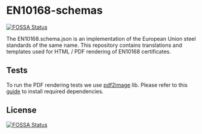 # EN10168-schemas

[![FOSSA Status](https://app.fossa.com/api/projects/git%2Bgithub.com%2Fs1seven%2FEN10168-schemas.svg?type=shield)](https://app.fossa.com/projects/git%2Bgithub.com%2Fs1seven%2FEN10168-schemas?ref=badge_shield)

The EN10168.schema.json is an implementation of the European Union steel standards of the same name.
This repository contains translations and templates used for HTML / PDF rendering of EN10168 certificates.

## Tests

To run the PDF rendering tests we use [pdf2image](https://github.com/yakovmeister/pdf2image) lib. Please refer to this [guide](https://github.com/yakovmeister/pdf2image/blob/master/docs/gm-installation.md) to install required dependencies.

## License

[![FOSSA Status](https://app.fossa.com/api/projects/git%2Bgithub.com%2Fs1seven%2FEN10168-schemas.svg?type=large)](https://app.fossa.com/projects/git%2Bgithub.com%2Fs1seven%2FEN10168-schemas?ref=badge_large)
